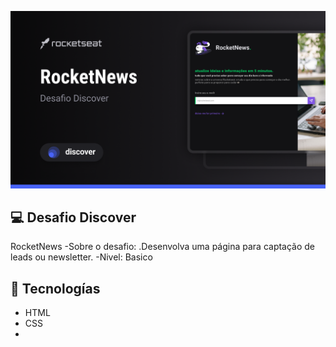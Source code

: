 ﻿<p align="center">
<img src="./img/Cover.png" alt="Demostração do projeto" whith="100%"/>
</p>

## 💻 Desafio Discover
RocketNews
-Sobre o desafio:
.Desenvolva uma página para captação de leads ou newsletter.
-Nivel: Basico

## 🚀 Tecnologías 
- HTML
- CSS
-